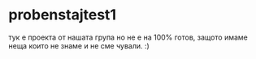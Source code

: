 # probenstajtest1
тук е проекта от нашата група но не е на 100% готов, защото имаме неща които не знаме и не сме чували. :)
